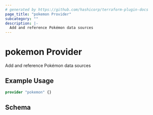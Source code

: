 ```yaml
---
# generated by https://github.com/hashicorp/terraform-plugin-docs
page_title: "pokemon Provider"
subcategory: ""
description: |-
  Add and reference Pokémon data sources
---
```


# pokemon Provider

Add and reference Pokémon data sources

## Example Usage

```terraform
provider "pokemon" {}
```

<!-- schema generated by tfplugindocs -->
## Schema
